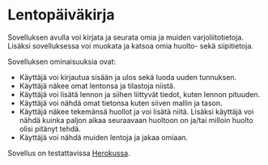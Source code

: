 # Lentopäiväkirja

Sovelluksen avulla voi kirjata ja seurata omia ja muiden varjoliitotietoja. Lisäksi sovelluksessa voi muokata ja katsoa omia huolto- sekä siipitietoja.

Sovelluksen ominaisuuksia ovat:

- Käyttäjä voi kirjautua sisään ja ulos sekä luoda uuden tunnuksen.
- Käyttäjä näkee omat lentonsa ja tilastoja niistä.
- Käyttäjä voi lisätä lennon ja siihen liittyvät tiedot, kuten lennon pituuden.
- Käyttäjä voi nähdä omat tietonsa kuten siiven mallin ja tason.
- Käyttäjä näkee tekemänsä huollot ja voi lisätä niitä. Lisäksi käyttäjä voi nähdä kuinka paljon aikaa seuraavaan huoltoon on ja/tai milloin huolto olisi pitänyt tehdä.
- Käyttäjä voi nähdä muiden lentoja ja jakaa omiaan.

Sovellus on testattavissa [Herokussa](https://tsoha-varjoliito.herokuapp.com/).

